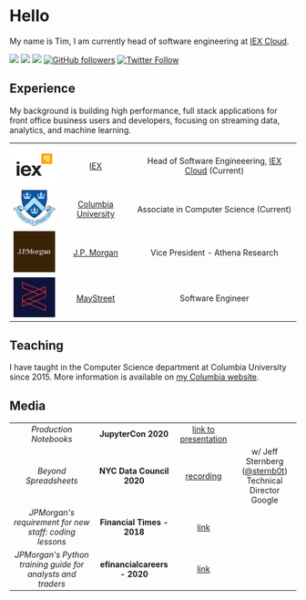 # Hello
My name is Tim, I am currently head of software engineering at [IEX Cloud](https://github.com/iexcloud).

[![](https://img.shields.io/badge/Website-red)](https://tim.paine.nyc/)
[![](https://img.shields.io/badge/Teaching-green)](https://www.cs.columbia.edu/~paine/)
[![](https://img.shields.io/badge/LinkedIn-blue)](https://www.linkedin.com/in/timkpaine/)
[![GitHub followers](https://img.shields.io/github/followers/timkpaine?style=social)](https://github.com/timkpaine)
[![Twitter Follow](https://img.shields.io/twitter/follow/timkpaine?style=social)](https://twitter.com/timkpaine)



## Experience
My background is building high performance, full stack applications for front office business users and developers, focusing on streaming data, analytics, and machine learning. 

| | | |
|:--:|:--:|:--:|
| <img width="100" src="./iex.png" alt="IEX"></img> | [IEX](https://iextrading.com) | Head of Software Engineeering, [IEX Cloud](https://iexcloud.io) (Current) |
| <img width="100" src="./columbia.png" alt="Columbia"></img> | [Columbia University](https://www.columbia.edu/) | Associate in Computer Science (Current) |
| <img width="100" src="./jpmorgan.png" alt="J.P. Morgan"></img> | [J.P. Morgan](https://www.jpmorgan.com/global) | Vice President - Athena Research |
| <img width="100" src="./maystreet.png" alt="MayStreet"></img> | [MayStreet](https://maystreet.com) |  Software Engineer |

## Teaching
I have taught in the Computer Science department at Columbia University since 2015. More information is available on [my Columbia website](https://www.cs.columbia.edu/~paine/).

## Media

| | | | |
|:--:|:--:|:--:|:--:|
| *Production Notebooks* | **JupyterCon 2020**  | [link to presentation](https://tim.paine.nyc/talks/jupytercon.html#/) | |
| *Beyond Spreadsheets* | **NYC Data Council 2020** | [recording](https://youtu.be/PYTVU4A_3Kc) | w/ Jeff Sternberg ([@sternb0t](https://github.com/sternb0t)) <br> Technical Director Google  |
| *JPMorgan's requirement for new staff: coding lessons* | **Financial Times - 2018** | [link](https://www.ft.com/content/4c17d6ce-c8b2-11e8-ba8f-ee390057b8c9) | |
| *JPMorgan's Python training guide for analysts and traders* | **efinancialcareers - 2020** | [link](https://news.efinancialcareers.com/us-en/3004043/jpmorgan-python-training-analysts-and-traders) | | 

